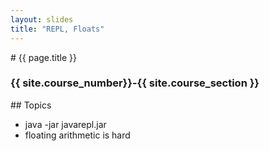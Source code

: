 ```yaml
---
layout: slides
title: "REPL, Floats"
---
```

<section markdown="block" class="intro-slide">
# {{ page.title }}

### {{ site.course_number}}-{{ site.course_section }}

<p><small></small></p>
</section>

<section markdown="block">
## Topics

* java -jar javarepl.jar
* floating arithmetic is hard

</section>
